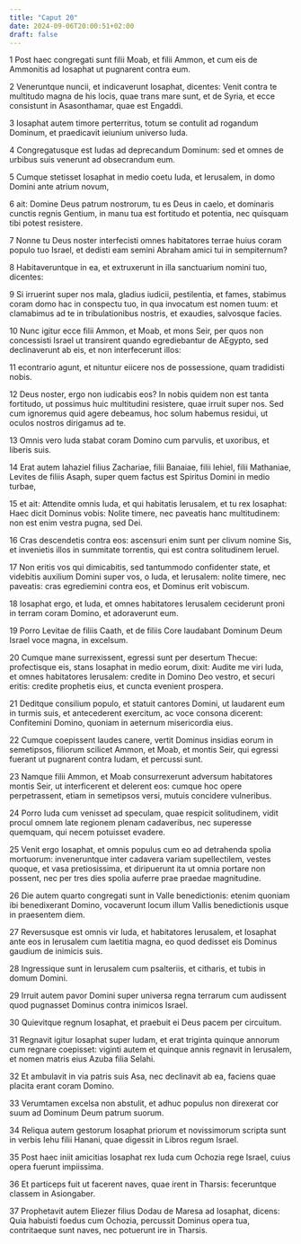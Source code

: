 ```yaml
---
title: "Caput 20"
date: 2024-09-06T20:00:51+02:00
draft: false
---
```



1 Post haec congregati sunt filii Moab, et filii Ammon, et cum eis de Ammonitis ad Iosaphat ut pugnarent contra eum.

2 Veneruntque nuncii, et indicaverunt Iosaphat, dicentes: Venit contra te multitudo magna de his locis, quae trans mare sunt, et de Syria, et ecce consistunt in Asasonthamar, quae est Engaddi.

3 Iosaphat autem timore perterritus, totum se contulit ad rogandum Dominum, et praedicavit ieiunium universo Iuda.

4 Congregatusque est Iudas ad deprecandum Dominum: sed et omnes de urbibus suis venerunt ad obsecrandum eum.

5 Cumque stetisset Iosaphat in medio coetu Iuda, et Ierusalem, in domo Domini ante atrium novum,

6 ait: Domine Deus patrum nostrorum, tu es Deus in caelo, et dominaris cunctis regnis Gentium, in manu tua est fortitudo et potentia, nec quisquam tibi potest resistere.

7 Nonne tu Deus noster interfecisti omnes habitatores terrae huius coram populo tuo Israel, et dedisti eam semini Abraham amici tui in sempiternum?

8 Habitaveruntque in ea, et extruxerunt in illa sanctuarium nomini tuo, dicentes:

9 Si irruerint super nos mala, gladius iudicii, pestilentia, et fames, stabimus coram domo hac in conspectu tuo, in qua invocatum est nomen tuum: et clamabimus ad te in tribulationibus nostris, et exaudies, salvosque facies.

10 Nunc igitur ecce filii Ammon, et Moab, et mons Seir, per quos non concessisti Israel ut transirent quando egrediebantur de AEgypto, sed declinaverunt ab eis, et non interfecerunt illos:

11 econtrario agunt, et nituntur eiicere nos de possessione, quam tradidisti nobis.

12 Deus noster, ergo non iudicabis eos? In nobis quidem non est tanta fortitudo, ut possimus huic multitudini resistere, quae irruit super nos. Sed cum ignoremus quid agere debeamus, hoc solum habemus residui, ut oculos nostros dirigamus ad te.

13 Omnis vero Iuda stabat coram Domino cum parvulis, et uxoribus, et liberis suis.

14 Erat autem Iahaziel filius Zachariae, filii Banaiae, filii Iehiel, filii Mathaniae, Levites de filiis Asaph, super quem factus est Spiritus Domini in medio turbae,

15 et ait: Attendite omnis Iuda, et qui habitatis Ierusalem, et tu rex Iosaphat: Haec dicit Dominus vobis: Nolite timere, nec paveatis hanc multitudinem: non est enim vestra pugna, sed Dei.

16 Cras descendetis contra eos: ascensuri enim sunt per clivum nomine Sis, et invenietis illos in summitate torrentis, qui est contra solitudinem Ieruel.

17 Non eritis vos qui dimicabitis, sed tantummodo confidenter state, et videbitis auxilium Domini super vos, o Iuda, et Ierusalem: nolite timere, nec paveatis: cras egrediemini contra eos, et Dominus erit vobiscum.

18 Iosaphat ergo, et Iuda, et omnes habitatores Ierusalem ceciderunt proni in terram coram Domino, et adoraverunt eum.

19 Porro Levitae de filiis Caath, et de filiis Core laudabant Dominum Deum Israel voce magna, in excelsum.

20 Cumque mane surrexissent, egressi sunt per desertum Thecue: profectisque eis, stans Iosaphat in medio eorum, dixit: Audite me viri Iuda, et omnes habitatores Ierusalem: credite in Domino Deo vestro, et securi eritis: credite prophetis eius, et cuncta evenient prospera.

21 Deditque consilium populo, et statuit cantores Domini, ut laudarent eum in turmis suis, et antecederent exercitum, ac voce consona dicerent: Confitemini Domino, quoniam in aeternum misericordia eius.

22 Cumque coepissent laudes canere, vertit Dominus insidias eorum in semetipsos, filiorum scilicet Ammon, et Moab, et montis Seir, qui egressi fuerant ut pugnarent contra Iudam, et percussi sunt.

23 Namque filii Ammon, et Moab consurrexerunt adversum habitatores montis Seir, ut interficerent et delerent eos: cumque hoc opere perpetrassent, etiam in semetipsos versi, mutuis concidere vulneribus.

24 Porro Iuda cum venisset ad speculam, quae respicit solitudinem, vidit procul omnem late regionem plenam cadaveribus, nec superesse quemquam, qui necem potuisset evadere.

25 Venit ergo Iosaphat, et omnis populus cum eo ad detrahenda spolia mortuorum: inveneruntque inter cadavera variam supellectilem, vestes quoque, et vasa pretiosissima, et diripuerunt ita ut omnia portare non possent, nec per tres dies spolia auferre prae praedae magnitudine.

26 Die autem quarto congregati sunt in Valle benedictionis: etenim quoniam ibi benedixerant Domino, vocaverunt locum illum Vallis benedictionis usque in praesentem diem.

27 Reversusque est omnis vir Iuda, et habitatores Ierusalem, et Iosaphat ante eos in Ierusalem cum laetitia magna, eo quod dedisset eis Dominus gaudium de inimicis suis.

28 Ingressique sunt in Ierusalem cum psalteriis, et citharis, et tubis in domum Domini.

29 Irruit autem pavor Domini super universa regna terrarum cum audissent quod pugnasset Dominus contra inimicos Israel.

30 Quievitque regnum Iosaphat, et praebuit ei Deus pacem per circuitum.

31 Regnavit igitur Iosaphat super Iudam, et erat triginta quinque annorum cum regnare coepisset: viginti autem et quinque annis regnavit in Ierusalem, et nomen matris eius Azuba filia Selahi.

32 Et ambulavit in via patris suis Asa, nec declinavit ab ea, faciens quae placita erant coram Domino.

33 Verumtamen excelsa non abstulit, et adhuc populus non direxerat cor suum ad Dominum Deum patrum suorum.

34 Reliqua autem gestorum Iosaphat priorum et novissimorum scripta sunt in verbis Iehu filii Hanani, quae digessit in Libros regum Israel.

35 Post haec iniit amicitias Iosaphat rex Iuda cum Ochozia rege Israel, cuius opera fuerunt impiissima.

36 Et particeps fuit ut facerent naves, quae irent in Tharsis: feceruntque classem in Asiongaber.

37 Prophetavit autem Eliezer filius Dodau de Maresa ad Iosaphat, dicens: Quia habuisti foedus cum Ochozia, percussit Dominus opera tua, contritaeque sunt naves, nec potuerunt ire in Tharsis.

